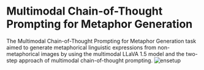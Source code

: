 # Multimodal Chain-of-Thought Prompting for Metaphor Generation
The Multimodal Chain-of-Thought Prompting for Metaphor Generation task aimed to generate metaphorical linguistic expressions from non-metaphorical images by using the multimodal LLaVA 1.5 model and the two-step approach of multimodal chain-of-thought prompting. 
![ensetup](https://github.com/SofiaLugli/Multi_COT_meta_gen/assets/126156842/92961266-ce41-4369-b918-7c432190fb29)
